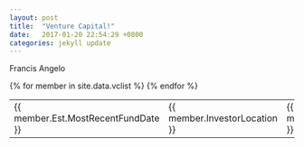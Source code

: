 ```yaml
---
layout: post
title:  "Venture Capital!"
date:   2017-01-20 22:54:29 +0800
categories: jekyll update
---
```


Francis Angelo

<table>
{% for member in site.data.vclist %}
  <tr>
    <td>
        {{ member.Est.MostRecentFundDate }}
    </td>
    <td>
        {{ member.InvestorLocation }}
    </td>
    <td>
        {{ member.InvestorCity }}
    </td>
  </tr>
{% endfor %}
</table>
